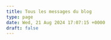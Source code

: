 ```yaml
---
title: Tous les messages du blog
type: page
date: Wed, 21 Aug 2024 17:07:15 +0000
draft: false
---
```



